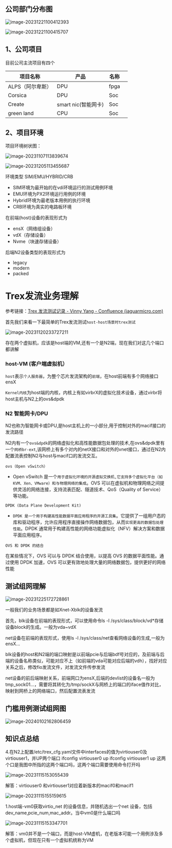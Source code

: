 ## 公司部门分布图

![image-20231221100412393](http://wenxuanqiu.oss-cn-nanjing.aliyuncs.com/img/20231221100413.png)

![image-20231221100415707](http://wenxuanqiu.oss-cn-nanjing.aliyuncs.com/img/20231221100416.png)

## 1、公司项目

目前公司主流项目有四个

| 项目名称         | 产品                | 名称 |      |
| ---------------- | ------------------- | ---- | ---- |
| ALPS（阿尔卑斯） | DPU                 | fpga |      |
| Corsica          | DPU                 | Soc  |      |
| Create           | smart nic(智能网卡) | Soc  |      |
| green land       | CPU                 | Soc  |      |

## 2、项目环境

项目环境树状图：

![image-20231107113839674](http://wenxuanqiu.oss-cn-nanjing.aliyuncs.com/img/image-20231107113839674.png)

![image-20231205113455687](http://wenxuanqiu.oss-cn-nanjing.aliyuncs.com/img/20231205113456.png)

环境类型 SIM/EMU/HYBRID/CRB

- SIM环境为最开始的在vdi环境运行的测试用例环境
- EMU环境为PX2环境运行用例的环境
- Hybrid环境为最老版本用例的执行环境
- CRB环境为真实的电路板环境



在前端(host)设备的表现形式为

- ensX（网络组设备）
- vdX（存储设备）
- Nvme（块速存储设备）

后端N2设备类型的表现形式为

- legacy
- modern
- packed



# Trex发流业务理解

参考链接：[Trex 发流测试记录 - Vinny Yang - Confluence (jaguarmicro.com)](http://space.jaguarmicro.com/pages/viewpage.action?pageId=84992135#Trex发流测试记录-4.uplink-host场景时trex测试)

首先我们来看一下最简单的Trex发流测试`host-host场景时trex测试`

![image-20231120233727211](http://wenxuanqiu.oss-cn-nanjing.aliyuncs.com/img/20231120233728.png)

存在两个虚拟机，应该是host端的VM,还有一个是N2端，现在我们对这几个端口都讲解

### host-VM (客户端虚拟机）

`host`表示`个人服务器`，为整个芯片发流架构的`前端`，在host前端有多个网络接口ensX

`Kernel内核`为host端的内核，内核上有如virbrX的虚拟化技术设备，通过virbr将host主机与N2上的ovs&dpdk



### N2 智能网卡/DPU

N2也称为智能网卡或DPU,是host主机上的一小部分,用于控制对外的macif接口的发流路径

N2内有一个`ovs&dpdk`的网络虚拟化和高性能数据包处理的技术,在ovs&dpdk里有一个`网桥br-ext`,该网桥上有多个对内的netX接口和对外的vnet接口，通过在N2内配置流表控制N2与host与macif口的发流交互。

`ovs（Open vSwitch）`

- Open vSwitch 是一个`用于虚拟化环境的开源虚拟交换机,它支持多个虚拟化平台（如KVM、Xen、VMware）和与物理网络的集成`。OVS 可以在虚拟机和物理网络之间提供灵活的网络连接，支持流表匹配、隧道技术、QoS（Quality of Service）等功能。

`DPDK (Data Plane Development Kit)`

- `DPDK 是一个用于构建高性能数据平面应用程序的开源工具集`。它提供了一组用户态的库和驱动程序，允许应用程序直接操作网络数据包，从而`实现更高的数据包处理性能`。DPDK 通常用于构建高性能的网络功能虚拟化（NFV）解决方案和数据平面应用程序。

`OVS 和 DPDK 的结合`

在某些情况下，OVS 可以与 DPDK 结合使用，以提高 OVS 的数据平面性能。通过使用 DPDK 加速，OVS 可以更有效地处理大量的网络数据包，提供更好的网络性能



## 测试组网理解

![image-20231225172728861](http://wenxuanqiu.oss-cn-nanjing.aliyuncs.com/img/20231225172730.png)

一般我们的业务场景都是如Xnet-Xblk的设备发流

首先，blk设备在前端的表现形式，可以使用命令ls -l /sys/class/block/vd*存储设备block的生成。一般为vda~vdX

net设备在前端的表现形式，使用ls -l /sys/class/net查看网络设备的生成,一般为ensX...



blk设备的host和N2端的端口映射是以前端pcie与后端bdf号对应的，及前端与后端的设备名称类似，可能对应不上（如前端的vda可能对应后端的vdh），找好对应关系之后，修改fio发流文件，对发流文件传参发流

net设备的前后端映射关系，前端网口为ensX,后端的devlist的设备名一般为tmp_sock01...，需要将其转化为/tmp/sockX与网桥上的端口的iface值作对比，映射到网桥上的网络端口，然后配置流表发流

## 门槛用例测试组网图

![image-20240102162806459](http://wenxuanqiu.oss-cn-nanjing.aliyuncs.com/img/20240102162807.png)

## 知识点总结

4.在N2上配置/etc/trex_cfg.yaml文件中interfaces的值为virtiouser0及virtiouser1，并UP两个端口
		ifconfig virtiouser0 up
		ifconfig virtiouser1 up
这两个口是我图中所指的这两个端口吗，这两个端口需要使用命令打开吗

![image-20231115153055439](http://wenxuanqiu.oss-cn-nanjing.aliyuncs.com/img/image-20231115153055439.png)

解答：virtiouser0 和virtiouser1对应着新版本的macif0和macif1

![image-20231115155159615](http://wenxuanqiu.oss-cn-nanjing.aliyuncs.com/img/image-20231115155159615.png)



1.host端-vm0获取virtio_net 的设备信息，并随机选出一个net 设备，包括dev_name,pcie_num,mac_addr。当中vm0是什么端口吗

![image-20231115153347701](http://wenxuanqiu.oss-cn-nanjing.aliyuncs.com/img/image-20231115153347701.png)

解答：vm0并不是一个端口，而是host-VM虚机，在老版本可能一个用例涉及多个虚拟机，但现在只有一个虚拟机统称为VM
